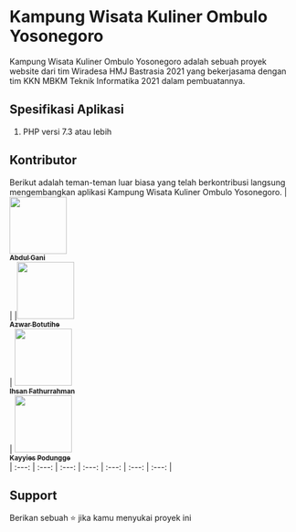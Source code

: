 # Kampung Wisata Kuliner Ombulo Yosonegoro

Kampung Wisata Kuliner Ombulo Yosonegoro adalah sebuah proyek website dari tim Wiradesa HMJ Bastrasia 2021 yang bekerjasama dengan tim KKN MBKM Teknik Informatika 2021 dalam pembuatannya.

## Spesifikasi Aplikasi
1. PHP versi 7.3 atau lebih

## Kontributor
Berikut adalah teman-teman luar biasa yang telah berkontribusi langsung mengembangkan aplikasi Kampung Wisata Kuliner Ombulo Yosonegoro. 
| [<img src="https://avatars2.githubusercontent.com/u/16488673?s=400&v=4" width="100px;"/><br /><sub><b>Abdul Gani</b></sub>](https://github.com/batudaa)<br /> | |[<img src="https://https://avatars.githubusercontent.com/u/35922947?v=4" width="100px;"/><br /><sub><b>Azwar Botutihe</b></sub>](https://github.com/Azbot001)<br /> | [<img src="https://avatars.githubusercontent.com/u/82084348?v=4" width="100px;"/><br /><sub><b>Ihsan Fathurrahman</b></sub>](https://github.com/ihsanfj55)<br /> | 
[<img src="https://avatars.githubusercontent.com/u/57087689?v=4" width="100px;"/><br /><sub><b>Kayyies Podungge</b></sub>](https://github.com/Kayyies)<br />
| :---: | :---: | :---: | :---: | :---: | :---: | :---: |

## Support
Berikan sebuah ⭐️ jika kamu menyukai proyek ini
